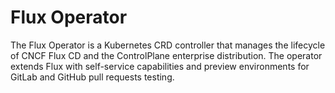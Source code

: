 # Flux Operator

The Flux Operator is a Kubernetes CRD controller that manages the lifecycle of CNCF Flux CD and the ControlPlane enterprise distribution. The operator extends Flux with self-service capabilities and preview environments for GitLab and GitHub pull requests testing.
